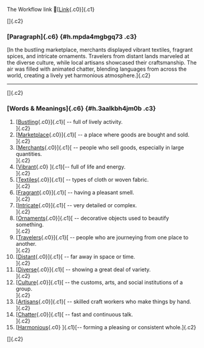 The Workflow link
👏[[Link](https://www.google.com/url?q=http://www.google.com&sa=D&source=editors&ust=1757312427930516&usg=AOvVaw3I5KJAEEAw_PoTfFkBNg32){.c0}]{.c1}

[]{.c2}

### [Paragraph]{.c6} {#h.mpda4mgbgq73 .c3}

[In the bustling marketplace, merchants displayed vibrant textiles,
fragrant spices, and intricate ornaments. Travelers from distant lands
marveled at the diverse culture, while local artisans showcased their
craftsmanship. The air was filled with animated chatter, blending
languages from across the world, creating a lively yet harmonious
atmosphere.]{.c2}

------------------------------------------------------------------------

[]{.c2}

### [Words & Meanings]{.c6} {#h.3aalkbh4jm0b .c3}

1.  [[Bustling](https://www.google.com/url?q=http://www.google.com&sa=D&source=editors&ust=1757312427932064&usg=AOvVaw2SjTeHuTYBAYNtdbWfkyD7){.c0}]{.c1}[ --
    full of lively activity.\
    ]{.c2}
2.  [[Marketplace](https://www.google.com/url?q=http://www.google.com&sa=D&source=editors&ust=1757312427932335&usg=AOvVaw0NXJ-QKDTl-WOSLu8Mo0tX){.c0}]{.c1}[ --
    a place where goods are bought and sold.\
    ]{.c2}
3.  [[Merchants](https://www.google.com/url?q=http://www.google.com&sa=D&source=editors&ust=1757312427932613&usg=AOvVaw0YOmN7nA6NUMkyWK5bivM0){.c0}]{.c1}[ --
    people who sell goods, especially in large quantities.\
    ]{.c2}
4.  [[Vibrant](https://www.google.com/url?q=http://www.google.com&sa=D&source=editors&ust=1757312427932797&usg=AOvVaw1W6xEhXdAf2BgTSiPgZepq){.c0}
    ]{.c1}[-- full of life and energy.\
    ]{.c2}
5.  [[Textiles](https://www.google.com/url?q=http://www.google.com&sa=D&source=editors&ust=1757312427932999&usg=AOvVaw3f4lsWbzwWtdtogj7rcdOK){.c0}]{.c1}[ --
    types of cloth or woven fabric.\
    ]{.c2}
6.  [[Fragrant](https://www.google.com/url?q=http://www.google.com&sa=D&source=editors&ust=1757312427933140&usg=AOvVaw2QJ367JpYLhZQRnUmJTytg){.c0}]{.c1}[ --
    having a pleasant smell.\
    ]{.c2}
7.  [[Intricate](https://www.google.com/url?q=http://www.google.com&sa=D&source=editors&ust=1757312427933267&usg=AOvVaw0HWKcSUUnGqDQTCOPlKNjl){.c0}]{.c1}[ --
    very detailed or complex.\
    ]{.c2}
8.  [[Ornaments](https://www.google.com/url?q=http://www.google.com&sa=D&source=editors&ust=1757312427933390&usg=AOvVaw1P-CvoK6fbeaP8kwPo57BP){.c0}]{.c1}[ --
    decorative objects used to beautify something.\
    ]{.c2}
9.  [[Travelers](https://www.google.com/url?q=http://www.google.com&sa=D&source=editors&ust=1757312427933562&usg=AOvVaw34hVWsuG4eisbaVaB9WhCK){.c0}]{.c1}[ --
    people who are journeying from one place to another.\
    ]{.c2}
10. [[Distant](https://www.google.com/url?q=http://www.google.com&sa=D&source=editors&ust=1757312427933831&usg=AOvVaw2NxcSmSV_jDSfgWKhIH37D){.c0}]{.c1}[ --
    far away in space or time.\
    ]{.c2}
11. [[Diverse](https://www.google.com/url?q=http://www.google.com&sa=D&source=editors&ust=1757312427934062&usg=AOvVaw2FxUedezf8ASYwv5fulEXm){.c0}]{.c1}[ --
    showing a great deal of variety.\
    ]{.c2}
12. [[Culture](https://www.google.com/url?q=http://www.google.com&sa=D&source=editors&ust=1757312427934234&usg=AOvVaw38clXho1T47ABD6I9FFCAs){.c0}]{.c1}[ --
    the customs, arts, and social institutions of a group.\
    ]{.c2}
13. [[Artisans](https://www.google.com/url?q=http://www.google.com&sa=D&source=editors&ust=1757312427934386&usg=AOvVaw3H9D_jiRH5dM2DySuVDGHf){.c0}]{.c1}[ --
    skilled craft workers who make things by hand.\
    ]{.c2}
14. [[Chatter](https://www.google.com/url?q=http://www.google.com&sa=D&source=editors&ust=1757312427934558&usg=AOvVaw1jKZy4hvqnXEGWGwhlmvmu){.c0}]{.c1}[ --
    fast and continuous talk.\
    ]{.c2}
15. [[Harmonious](https://www.google.com/url?q=http://www.google.com&sa=D&source=editors&ust=1757312427934678&usg=AOvVaw1k_tfjiGRfiVSCL0vXrNZR){.c0}
    ]{.c1}[-- forming a pleasing or consistent whole.]{.c2}

[]{.c2}
